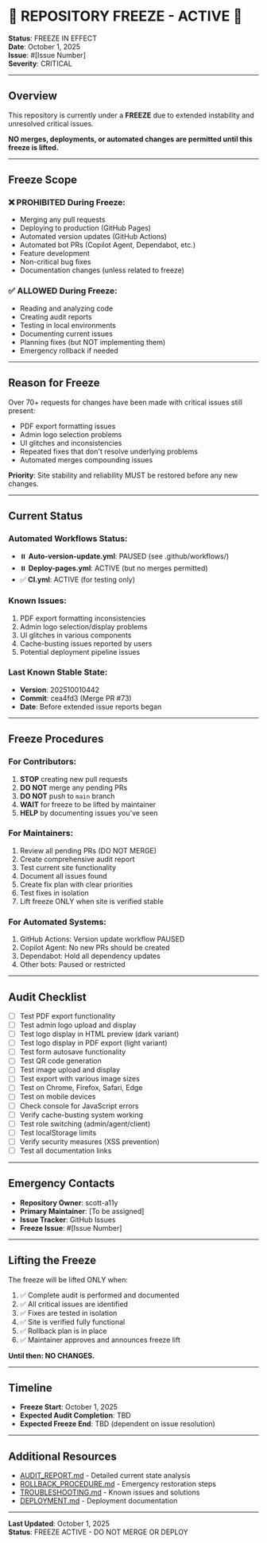 # 🚨 REPOSITORY FREEZE - ACTIVE 🚨

**Status**: FREEZE IN EFFECT  
**Date**: October 1, 2025  
**Issue**: #[Issue Number]  
**Severity**: CRITICAL  

---

## Overview

This repository is currently under a **FREEZE** due to extended instability and unresolved critical issues. 

**NO merges, deployments, or automated changes are permitted until this freeze is lifted.**

---

## Freeze Scope

### ❌ PROHIBITED During Freeze:
- Merging any pull requests
- Deploying to production (GitHub Pages)
- Automated version updates (GitHub Actions)
- Automated bot PRs (Copilot Agent, Dependabot, etc.)
- Feature development
- Non-critical bug fixes
- Documentation changes (unless related to freeze)

### ✅ ALLOWED During Freeze:
- Reading and analyzing code
- Creating audit reports
- Testing in local environments
- Documenting current issues
- Planning fixes (but NOT implementing them)
- Emergency rollback if needed

---

## Reason for Freeze

Over 70+ requests for changes have been made with critical issues still present:
- PDF export formatting issues
- Admin logo selection problems
- UI glitches and inconsistencies
- Repeated fixes that don't resolve underlying problems
- Automated merges compounding issues

**Priority**: Site stability and reliability MUST be restored before any new changes.

---

## Current Status

### Automated Workflows Status:
- ⏸️ **Auto-version-update.yml**: PAUSED (see .github/workflows/)
- ⏸️ **Deploy-pages.yml**: ACTIVE (but no merges permitted)
- ✅ **CI.yml**: ACTIVE (for testing only)

### Known Issues:
1. PDF export formatting inconsistencies
2. Admin logo selection/display problems
3. UI glitches in various components
4. Cache-busting issues reported by users
5. Potential deployment pipeline issues

### Last Known Stable State:
- **Version**: 202510010442
- **Commit**: cea4fd3 (Merge PR #73)
- **Date**: Before extended issue reports began

---

## Freeze Procedures

### For Contributors:
1. **STOP** creating new pull requests
2. **DO NOT** merge any pending PRs
3. **DO NOT** push to `main` branch
4. **WAIT** for freeze to be lifted by maintainer
5. **HELP** by documenting issues you've seen

### For Maintainers:
1. Review all pending PRs (DO NOT MERGE)
2. Create comprehensive audit report
3. Test current site functionality
4. Document all issues found
5. Create fix plan with clear priorities
6. Test fixes in isolation
7. Lift freeze ONLY when site is verified stable

### For Automated Systems:
1. GitHub Actions: Version update workflow PAUSED
2. Copilot Agent: No new PRs should be created
3. Dependabot: Hold all dependency updates
4. Other bots: Paused or restricted

---

## Audit Checklist

- [ ] Test PDF export functionality
- [ ] Test admin logo upload and display
- [ ] Test logo display in HTML preview (dark variant)
- [ ] Test logo display in PDF export (light variant)
- [ ] Test form autosave functionality
- [ ] Test QR code generation
- [ ] Test image upload and display
- [ ] Test export with various image sizes
- [ ] Test on Chrome, Firefox, Safari, Edge
- [ ] Test on mobile devices
- [ ] Check console for JavaScript errors
- [ ] Verify cache-busting system working
- [ ] Test role switching (admin/agent/client)
- [ ] Test localStorage limits
- [ ] Verify security measures (XSS prevention)
- [ ] Test all documentation links

---

## Emergency Contacts

- **Repository Owner**: scott-a11y
- **Primary Maintainer**: [To be assigned]
- **Issue Tracker**: GitHub Issues
- **Freeze Issue**: #[Issue Number]

---

## Lifting the Freeze

The freeze will be lifted ONLY when:

1. ✅ Complete audit is performed and documented
2. ✅ All critical issues are identified
3. ✅ Fixes are tested in isolation
4. ✅ Site is verified fully functional
5. ✅ Rollback plan is in place
6. ✅ Maintainer approves and announces freeze lift

**Until then: NO CHANGES.**

---

## Timeline

- **Freeze Start**: October 1, 2025
- **Expected Audit Completion**: TBD
- **Expected Freeze End**: TBD (dependent on issue resolution)

---

## Additional Resources

- [AUDIT_REPORT.md](./AUDIT_REPORT.md) - Detailed current state analysis
- [ROLLBACK_PROCEDURE.md](./ROLLBACK_PROCEDURE.md) - Emergency restoration steps
- [TROUBLESHOOTING.md](./TROUBLESHOOTING.md) - Known issues and solutions
- [DEPLOYMENT.md](./DEPLOYMENT.md) - Deployment documentation

---

**Last Updated**: October 1, 2025  
**Status**: FREEZE ACTIVE - DO NOT MERGE OR DEPLOY
